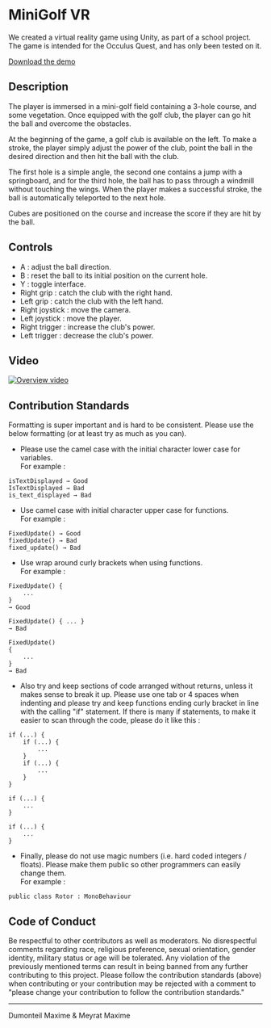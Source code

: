 #  MiniGolf VR

We created a virtual reality game using Unity, as part of a school project. The game is intended for the Occulus Quest, and has only been tested on it.

[Download the demo](https://github.com/mmeyrat/MiniGolf-VR/releases/tag/Demo)


## Description

The player is immersed in a mini-golf field containing a 3-hole course, and some vegetation. Once equipped with the golf club, the player can go hit the ball and overcome the obstacles. 

At the beginning of the game, a golf club is available on the left. To make a stroke, the player simply adjust the power of the club, point the ball in the desired direction and then hit the ball with the club.

The first hole is a simple angle, the second one contains a jump with a springboard, and for the third hole, the ball has to pass through a windmill without touching the wings. When the player makes a successful stroke, the ball is automatically teleported to the next hole. 

Cubes are positioned on the course and increase the score if they are hit by the ball.

## Controls

- A : adjust the ball direction.
- B : reset the ball to its initial position on the current hole.
- Y : toggle interface.
- Right grip : catch the club with the right hand. 
- Left grip : catch the club with the left hand. 
- Right joystick : move the camera.
- Left joystick : move the player.
- Right trigger : increase the club's power.
- Left trigger : decrease the club's power.

## Video

[![Overview video](https://img.youtube.com/vi/4oa6d6kKAao/0.jpg)](https://www.youtube.com/watch?v=4oa6d6kKAao)

## Contribution Standards

Formatting is super important and is hard to be consistent. Please use the below formatting (or at least try as much as you can).

- Please use the camel case with the initial character lower case for variables.  
For example :
```
isTextDisplayed → Good
IsTextDisplayed → Bad
is_text_displayed → Bad
```

- Use camel case with initial character upper case for functions.  
For example :
```
FixedUpdate() → Good
fixedUpdate() → Bad
fixed_update() → Bad
```

- Use wrap around curly brackets when using functions.  
For example :
```
FixedUpdate() {
	...
}
→ Good

FixedUpdate() { ... }
→ Bad

FixedUpdate()
{ 
	... 
}
→ Bad
```

- Also try and keep sections of code arranged without returns, unless it makes sense to break it up. Please use one tab or 4 spaces when indenting and please try and keep functions ending curly bracket in line with the calling "if" statement. If there is many if statements, to make it easier to scan through the code, please do it like this :

```
if (...) {
	if (...) {
		...
	}
	if (...) {
		...
	}
}

if (...) {
	...
}

if (...) {
	...
}
```

- Finally, please do not use magic numbers (i.e. hard coded integers / floats). Please make them public so other programmers can easily change them.  
For example :
```
public class Rotor : MonoBehaviour
```

## Code of Conduct

Be respectful to other contributors as well as moderators. No disrespectful comments regarding race, religious preference, sexual orientation, gender identity, military status or age will be tolerated. Any violation of the previously mentioned terms can result in being banned from any further contributing to this project. Please follow the contribution standards (above) when contributing or your contribution may be rejected with a comment to "please change your contribution to follow the contribution standards."

----

Dumonteil Maxime & Meyrat Maxime
